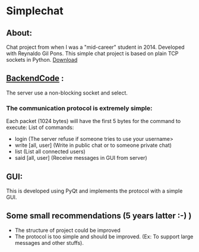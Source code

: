 # Simplechat
## About:
Chat project from when I was a "mid-career" student in 2014. Developed with Reynaldo Gil Pons.
This simple chat project is based on plain TCP sockets in Python.
[Download](master/bin)

## [BackendCode](codes/my_server.py) :
The server use a non-blocking socket and select.
### The communication protocol is extremely simple:
Each packet (1024 bytes) will have the first 5 bytes for the command to execute:
List of commands:
 - login <username> (The server refuse if someone tries to use your username>
 - write [all, user] <message> (Write in public chat or to someone private chat)
 - list <users> (List all connected users)
 - said [all, user] <userid> <message> (Receive messages in GUI from server) 

## GUI:
This is developed using PyQt and implements the protocol with a simple GUI. 

## Some small recommendations (5 years latter :-) )
- The structure of project could be improved
- The protocol is too simple and should be improved. (Ex: To support large messages and other stuffs).
